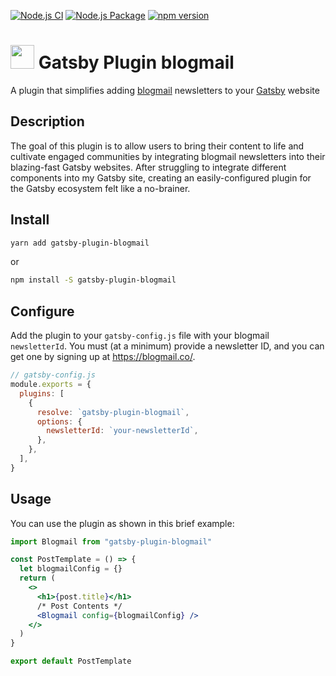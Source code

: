 [![Node.js CI](https://github.com/blogmail/gatsby-plugin-blogmail/workflows/Node.js%20CI/badge.svg?branch=master)](https://github.com/blogmail/gatsby-plugin-blogmail/actions?query=workflow%3A%22Node.js+CI%22) [![Node.js Package](https://github.com/blogmail/gatsby-plugin-blogmail/workflows/Node.js%20Package/badge.svg)](https://github.com/blogmail/gatsby-plugin-blogmail/actions?query=workflow%3A%22Node.js+Package%22) [![npm version](https://img.shields.io/npm/v/gatsby-plugin-blogmail.svg?style=flat-square)](https://www.npmjs.com/package/gatsby-plugin-blogmail)

# <img src="https://user-images.githubusercontent.com/16360374/60153578-90677300-9799-11e9-994a-d8f932d2efe1.png" height="38"/> Gatsby Plugin blogmail

A plugin that simplifies adding [blogmail](https://blogmail.co/) newsletters to your [Gatsby](https://www.gatsbyjs.org/) website

## Description

The goal of this plugin is to allow users to bring their content to life and cultivate engaged communities by integrating blogmail newsletters into their blazing-fast Gatsby websites. After struggling to integrate different components into my Gatsby site, creating an easily-configured plugin for the Gatsby ecosystem felt like a no-brainer.

## Install

```sh
yarn add gatsby-plugin-blogmail
```

or

```sh
npm install -S gatsby-plugin-blogmail
```

## Configure

Add the plugin to your `gatsby-config.js` file with your blogmail `newsletterId`. You must (at a minimum) provide a newsletter ID, and you can get one by signing up at https://blogmail.co/.

```js
// gatsby-config.js
module.exports = {
  plugins: [
    {
      resolve: `gatsby-plugin-blogmail`,
      options: {
        newsletterId: `your-newsletterId`,
      },
    },
  ],
}
```

## Usage

You can use the plugin as shown in this brief example:

```jsx
import Blogmail from "gatsby-plugin-blogmail"

const PostTemplate = () => {
  let blogmailConfig = {}
  return (
    <>
      <h1>{post.title}</h1>
      /* Post Contents */
      <Blogmail config={blogmailConfig} />
    </>
  )
}

export default PostTemplate
```
